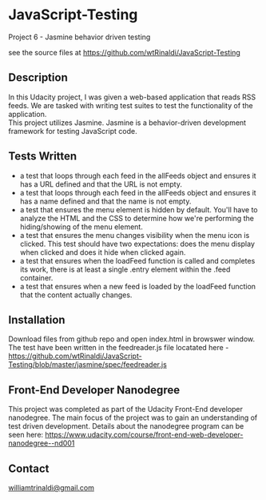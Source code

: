 # JavaScript-Testing
Project 6 - Jasmine behavior driven testing

see the source files at https://github.com/wtRinaldi/JavaScript-Testing

## Description

In this Udacity project, I was given a web-based application that reads RSS feeds.  We are tasked with writing test suites to test the functionality of the application.  
This project utilizes Jasmine.  Jasmine is a behavior-driven development framework for testing JavaScript code.

## Tests Written

- a test that loops through each feed in the allFeeds object and ensures it has a URL defined and that the URL is not empty.
- a test that loops through each feed in the allFeeds object and ensures it has a name defined and that the name is not empty.
- a test that ensures the menu element is hidden by default. You'll have to analyze the HTML and the CSS to determine how we're performing the hiding/showing of the menu element.
- a test that ensures the menu changes visibility when the menu icon is clicked. This test should have two expectations: does the menu display when clicked and does it hide when clicked again.
- a test that ensures when the loadFeed function is called and completes its work, there is at least a single .entry element within the .feed container.
- a test that ensures when a new feed is loaded by the loadFeed function that the content actually changes.

## Installation

Download files from github repo and open index.html in browswer window.
The test have been written in the feedreader.js file locatated here - https://github.com/wtRinaldi/JavaScript-Testing/blob/master/jasmine/spec/feedreader.js


## Front-End Developer Nanodegree

This project was completed as part of the Udacity Front-End developer nanodegree.  The main focus of the project was to gain an understanding of test driven development.
Details about the nanodegree program can be seen here: https://www.udacity.com/course/front-end-web-developer-nanodegree--nd001

## Contact

williamtrinaldi@gmail.com
